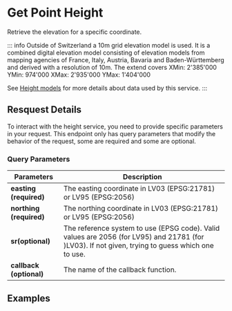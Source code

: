 # Get Point Height

Retrieve the elevation for a specific coordinate.

<ApiCodeBlock url="https://api3.geo.admin.ch/rest/services/height" method="GET" />
::: info
Outside of Switzerland a 10m grid elevation model is used. It is a combined digital elevation model consisting of elevation models from mapping agencies of France, Italy, Austria, Bavaria and Baden-Württemberg and derived with a resolution of 10m. The extend
covers XMin: 2'385'000 YMin: 974'000 XMax: 2'935'000 YMax: 1'404'000

See [Height models](https://www.swisstopo.admin.ch/en/geodata/height/alti3d.html) for more details about data used by this service.
:::

## Resquest Details

To interact with the height service, you need to provide specific parameters in your request.
This endpoint only has query parameters that modify the behavior of the request, some are required and some are optional.

### Query Parameters

| Parameters              | Description                                                                                                                                      |
| ----------------------- | ------------------------------------------------------------------------------------------------------------------------------------------------ |
| **easting (required)**  | The easting coordinate in LV03 (EPSG:21781) or LV95 (EPSG:2056)                                                                                  |
| **northing (required)** | The northing coordinate in LV03 (EPSG:21781) or LV95 (EPSG:2056)                                                                                 |
| **sr(optional)**        | The reference system to use (EPSG code). Valid values are 2056 (for LV95) and 21781 (for )LV03). If not given, trying to guess which one to use. |
| **callback (optional)** | The name of the callback function.                                                                                                               |

## Examples

<ExampleCodeBlock
request='$ curl https://api3.geo.admin.ch/rest/services/height?easting=2600000&northing=1200000'
example='{
    "height": "553.6"
}'
/>
